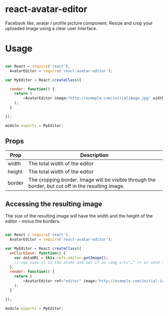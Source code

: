 # react-avatar-editor
Facebook like, avatar / profile picture component.
Resize and crop your uploaded image using a clear user interface.

# Usage


```javascript

var React = require('react'),
  AvatarEditor = require('react-avatar-editor');

var MyEditor = React.createClass({

  render: function() {
    return (
        <AvatarEditor image="http://example.com/initialimage.jpg" width="250" height="250" border"50" scale="1.2"/>
    );
  }

});

module.exports = MyEditor;
```

## Props
| Prop   | Description
| ------ | --------------
| width  | The total width of the editor
| height | The total width of the editor
| border | The cropping border. Image will be visible through the border, but cut off in the resulting image. 

## Accessing the resulting image

The size of the resulting image will have the width and the height of the editor - minus the borders.

```javascript

var React = require('react'),
  AvatarEditor = require('react-avatar-editor');

var MyEditor = React.createClass({
  onClickSave: function() {
    var dataURL = this.refs.editor.getImage();
    // now save it to the state and set it as <img src="…" /> or send it somewhere else
  },
  render: function() {
    return (
        <AvatarEditor ref="editor" image="http://example.com/initial-image.jpg" width="250" height="250" border"50" scale="1.2"/>
    );
  }

});

module.exports = MyEditor;
```

